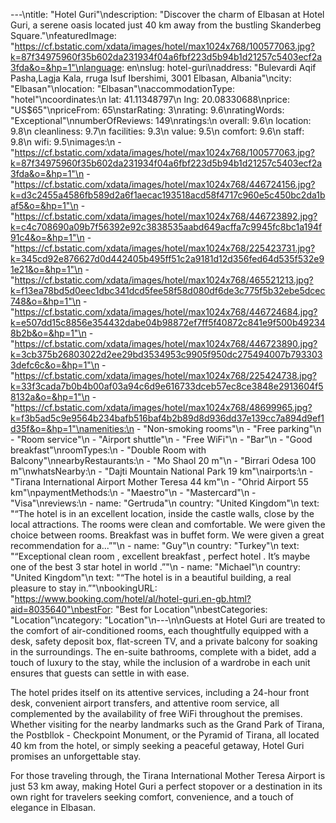 ---\ntitle: "Hotel Guri"\ndescription: "Discover the charm of Elbasan at Hotel Guri, a serene oasis located just 40 km away from the bustling Skanderbeg Square."\nfeaturedImage: "https://cf.bstatic.com/xdata/images/hotel/max1024x768/100577063.jpg?k=87f34975960f35b602da231934f04a6fbf223d5b94b1d21257c5403ecf2a3fda&o=&hp=1"\nlanguage: en\nslug: hotel-guri\naddress: "Bulevardi Aqif Pasha,Lagja Kala, rruga Isuf Ibershimi, 3001 Elbasan, Albania"\ncity: "Elbasan"\nlocation: "Elbasan"\naccommodationType: "hotel"\ncoordinates:\n  lat: 41.11348797\n  lng: 20.08330688\nprice: "US$65"\npriceFrom: 65\nstarRating: 3\nrating: 9.6\nratingWords: "Exceptional"\nnumberOfReviews: 149\nratings:\n  overall: 9.6\n  location: 9.8\n  cleanliness: 9.7\n  facilities: 9.3\n  value: 9.5\n  comfort: 9.6\n  staff: 9.8\n  wifi: 9.5\nimages:\n  - "https://cf.bstatic.com/xdata/images/hotel/max1024x768/100577063.jpg?k=87f34975960f35b602da231934f04a6fbf223d5b94b1d21257c5403ecf2a3fda&o=&hp=1"\n  - "https://cf.bstatic.com/xdata/images/hotel/max1024x768/446724156.jpg?k=d3c2455a4586fb589d2a6f1aecac193518acd58f4717c960e5c450bc2da1baf5&o=&hp=1"\n  - "https://cf.bstatic.com/xdata/images/hotel/max1024x768/446723892.jpg?k=c4c708690a09b7f56392e92c3838535aabd649acffa7c9945fc8bc1a194f91c4&o=&hp=1"\n  - "https://cf.bstatic.com/xdata/images/hotel/max1024x768/225423731.jpg?k=345cd92e876627d0d442405b495ff51c2a9181d12d356fed64d535f532e91e21&o=&hp=1"\n  - "https://cf.bstatic.com/xdata/images/hotel/max1024x768/465521213.jpg?k=f13ea78bd5d0eec1dbc341dcd5fee58f58d080df6de3c775f5b32ebe5dcec748&o=&hp=1"\n  - "https://cf.bstatic.com/xdata/images/hotel/max1024x768/446724684.jpg?k=e507dd15c8856e354432dabe04b98872ef7ff5f40872c841e9f500b492348b2b&o=&hp=1"\n  - "https://cf.bstatic.com/xdata/images/hotel/max1024x768/446723890.jpg?k=3cb375b26803022d2ee29bd3534953c9905f950dc275494007b7933033defc6c&o=&hp=1"\n  - "https://cf.bstatic.com/xdata/images/hotel/max1024x768/225424738.jpg?k=33f3cada7b0b4b00af03a94c6d9e616733dceb57ec8ce3848e2913604f58132a&o=&hp=1"\n  - "https://cf.bstatic.com/xdata/images/hotel/max1024x768/48699965.jpg?k=f3b5ad5c9e9564b234bafb516baf4b2b89d8d936dd37e139cc7a894d9ef1d35f&o=&hp=1"\namenities:\n  - "Non-smoking rooms"\n  - "Free parking"\n  - "Room service"\n  - "Airport shuttle"\n  - "Free WiFi"\n  - "Bar"\n  - "Good breakfast"\nroomTypes:\n  - "Double Room with Balcony"\nnearbyRestaurants:\n  - "Mo Shaol 20 m"\n  - "Birrari Odesa 100 m"\nwhatsNearby:\n  - "Dajti Mountain National Park 19 km"\nairports:\n  - "Tirana International Airport Mother Teresa 44 km"\n  - "Ohrid Airport 55 km"\npaymentMethods:\n  - "Maestro"\n  - "Mastercard"\n  - "Visa"\nreviews:\n  - name: "Gertruda"\n    country: "United Kingdom"\n    text: "“The hotel is in an excellent location, inside the castle walls, close by the local attractions. The rooms were clean and comfortable. We were given the choice between rooms. Breakfast was in buffet form. We were given a great recommendation for a...”"\n  - name: "Guy"\n    country: "Turkey"\n    text: "“Exceptional clean room , excellent breakfast , perfect hotel . It’s maybe one of the best 3 star hotel in world .”"\n  - name: "Michael"\n    country: "United Kingdom"\n    text: "“The hotel is in a beautiful building, a real pleasure to stay in.”"\nbookingURL: "https://www.booking.com/hotel/al/hotel-guri.en-gb.html?aid=8035640"\nbestFor: "Best for Location"\nbestCategories: "Location"\ncategory: "Location"\n---\n\nGuests at Hotel Guri are treated to the comfort of air-conditioned rooms, each thoughtfully equipped with a desk, safety deposit box, flat-screen TV, and a private balcony for soaking in the surroundings. The en-suite bathrooms, complete with a bidet, add a touch of luxury to the stay, while the inclusion of a wardrobe in each unit ensures that guests can settle in with ease.

The hotel prides itself on its attentive services, including a 24-hour front desk, convenient airport transfers, and attentive room service, all complemented by the availability of free WiFi throughout the premises. Whether visiting for the nearby landmarks such as the Grand Park of Tirana, the Postbllok - Checkpoint Monument, or the Pyramid of Tirana, all located 40 km from the hotel, or simply seeking a peaceful getaway, Hotel Guri promises an unforgettable stay.

For those traveling through, the Tirana International Mother Teresa Airport is just 53 km away, making Hotel Guri a perfect stopover or a destination in its own right for travelers seeking comfort, convenience, and a touch of elegance in Elbasan.